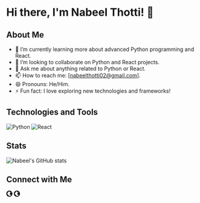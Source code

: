 # Hi there, I'm Nabeel Thotti! 👋

## About Me

- 🌱 I’m currently learning more about advanced Python programming and React.
- 👯 I’m looking to collaborate on Python and React projects.
- 💬 Ask me about anything related to Python or React.
- 📫 How to reach me: [nabeelthotti02@gmail.com].
- 😄 Pronouns: He/Him.
- ⚡ Fun fact: I love exploring new technologies and frameworks!

## Technologies and Tools

![Python](https://img.shields.io/badge/-Python-05122A?style=flat&logo=python&logoColor=FFFFFF)
![React](https://img.shields.io/badge/-React-05122A?style=flat&logo=react&logoColor=61DAFB)

## Stats

![Nabeel's GitHub stats](https://github-readme-stats.vercel.app/api?username=nabeelthotti&show_icons=true&theme=radical)

## Connect with Me

[![LinkedIn][1.2]][1]
[![GitHub][2.2]][2]
<!-- Icons -->
[1.2]: https://raw.githubusercontent.com/iconic/open-iconic/master/svg/globe.svg "LinkedIn icon with no background"
[2.2]: https://raw.githubusercontent.com/iconic/open-iconic/master/svg/globe.svg "GitHub icon with no background"

<!-- Links to your social media accounts -->
[1]: https://www.linkedin.com/in/nabeelthotti/
[2]: https://www.github.com/nabeelthotti/
